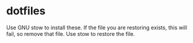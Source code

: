 # dotfiles

Use GNU stow to install these. If the file you are restoring exists, this will fail, so remove that file. Use stow <package-name> to restore the file.
